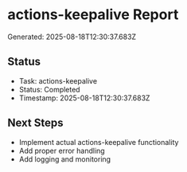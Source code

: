 # actions-keepalive Report

Generated: 2025-08-18T12:30:37.683Z

## Status
- Task: actions-keepalive
- Status: Completed
- Timestamp: 2025-08-18T12:30:37.683Z

## Next Steps
- Implement actual actions-keepalive functionality
- Add proper error handling
- Add logging and monitoring
